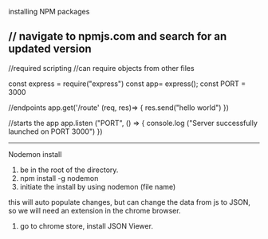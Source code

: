 installing NPM packages

// navigate to npmjs.com and search for an updated version
----------------------
//required scripting 
//can require objects from other files

const express = require("express")
const app= express();
const PORT = 3000

//endpoints
app.get('/route' (req, res)=> {
	res.send("hello world")
})

//starts the app
app.listen ("PORT", () => {
console.log ("Server successfully launched on PORT 3000")
})
__________________________________________________________

Nodemon install

1. be in the root of the directory.
2. npm install -g nodemon
3. initiate the install by using nodemon (file name)

this will auto populate changes, but can change the data from js to JSON, so we will need an extension in the chrome browser. 

1. go to chrome store, install JSON Viewer. 
